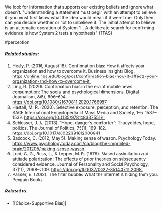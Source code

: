 We look for information that supports our existing beliefs and ignore what doesn’t. "Understanding a statement must begin with an attempt to believe it: you must first know what the idea would mean if it were true. Only then can you decide whether or not to unbelieve it. The initial attempt to believe is an automatic operation of System 1... A deliberate search for confirming evidence is how System 2 tests a hypothesis" (TFAS)

#perception 

##### Related studies: 

1. Healy, P. (2016, August 18). Confirmation bias: How it affects your organization and how to overcome it. Business Insights Blog. https://online.hbs.edu/blog/post/confirmation-bias-how-it-affects-your-organization-and-how-to-overcome-it 
2. Ling, R. (2020). Confirmation bias in the era of mobile news consumption: The social and psychological dimensions. Digital Journalism, 8(5), 596–604. https://doi.org/10.1080/21670811.2020.1766987
3. Hastall, M. R. (2020). Selective exposure, perception, and retention. The SAGE International Encyclopedia of Mass Media and Society, 1–5, 1537–1539. https://doi.org/10.4135/9781483375519  
4. Schlosser, J. A. (2013). “Hope, danger’s comforter”: Thucydides, hope, politics. The Journal of Politics, 75(1), 169–182. https://doi.org/10.1017/s0022381612000941 
5. Badcock, C. (2012, May 5). Making sense of wason. Psychology Today. https://www.psychologytoday.com/ca/blog/the-imprinted-brain/201205/making-sense-wason 
6. Lord, C. G., Ross, L., &amp; Lepper, M. R. (1979). Biased assimilation and attitude polarization: The effects of prior theories on subsequently considered evidence. Journal of Personality and Social Psychology, 37(11), 2098–2109. https://doi.org/10.1037/0022-3514.37.11.2098 
7. Pariser, E. (2012). The filter bubble: What the internet is hiding from you. Penguin Books.

##### Related to: 

- [[Choice-Supportive Bias]] 